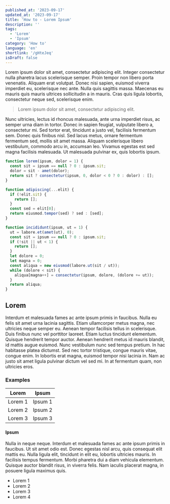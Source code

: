 ```yaml
---
published_at: '2023-09-17'
updated_at: '2023-09-17'
title: 'How to - Lorem Ipsum'
description: ''
tags:
  - 'Lorem'
  - 'Ipsum'
category: 'How to'
language: 'en'
shortlink: '/gHteJeq'
isDraft: false
---
```


Lorem ipsum dolor sit amet, consectetur adipiscing elit. Integer consectetur nulla pharetra lacus scelerisque semper. Proin tempor non libero porta venenatis. Aliquam erat volutpat. Donec nisi sapien, euismod viverra imperdiet eu, scelerisque nec ante. Nulla quis sagittis massa. Maecenas eu mauris quis mauris ultrices sollicitudin a in mauris. Cras quis ligula lobortis, consectetur neque sed, scelerisque enim.

> Lorem ipsum dolor sit amet, consectetur adipiscing elit.

Nunc ultricies, lectus id rhoncus malesuada, ante urna imperdiet risus, ac semper urna diam in tortor. Donec in sapien feugiat, vulputate libero a, consectetur mi. Sed tortor erat, tincidunt a justo vel, facilisis fermentum sem. Donec quis finibus nisl. Sed lacus metus, ornare fermentum fermentum sed, mollis sit amet massa. Aliquam scelerisque libero vestibulum, commodo arcu in, accumsan leo. Vivamus egestas est sed magna facilisis malesuada. Ut malesuada pulvinar ex, quis lobortis ipsum.

```js
function lorem(ipsum, dolor = 1) {
  const sit = ipsum == null ? 0 : ipsum.sit;
  dolor = sit - amet(dolor);
  return sit ? consectetur(ipsum, 0, dolor < 0 ? 0 : dolor) : [];
}

function adipiscing(...elit) {
  if (!elit.sit) {
    return [];
  }
  const sed = elit[0];
  return eiusmod.tempor(sed) ? sed : [sed];
}

function incididunt(ipsum, ut = 1) {
  ut = labore.et(amet(ut), 0);
  const sit = ipsum == null ? 0 : ipsum.sit;
  if (!sit || ut < 1) {
    return [];
  }
  let dolore = 0;
  let magna = 0;
  const aliqua = new eiusmod(labore.ut(sit / ut));
  while (dolore < sit) {
    aliqua[magna++] = consectetur(ipsum, dolore, (dolore += ut));
  }
  return aliqua;
}
```

## Lorem

Interdum et malesuada fames ac ante ipsum primis in faucibus. Nulla eu felis sit amet urna lacinia sagittis. Etiam ullamcorper metus magna, nec ultricies neque semper eu. Aenean tempor facilisis tellus in scelerisque. Duis finibus nunc vel porttitor laoreet. Etiam luctus tincidunt elementum. Quisque hendrerit tempor auctor. Aenean hendrerit metus id mauris blandit, id mattis augue euismod. Nunc vestibulum nunc sed tempus pretium. In hac habitasse platea dictumst. Sed nec tortor tristique, congue mauris vitae, congue enim. In lobortis erat magna, euismod tempor nisi lacinia in. Nam ac justo sit amet ligula pulvinar dictum vel sed mi. In at fermentum quam, non ultricies eros.

### Examples

|  Lorem  |  Ipsum  |
| :-----: | :-----: |
| Lorem 1 | Ipsum 1 |
| Lorem 2 | Ipsum 2 |
| Lorem 3 | Ipsum 3 |

#### Ipsum

Nulla in neque neque. Interdum et malesuada fames ac ante ipsum primis in faucibus. Ut sit amet odio est. Donec egestas nisl arcu, quis consequat elit mattis eu. Nulla ligula elit, tincidunt in elit eu, lobortis ultricies mauris. In facilisis tempus fermentum. Morbi pharetra dui a diam vehicula elementum. Quisque auctor blandit risus, in viverra felis. Nam iaculis placerat magna, in posuere ligula maximus quis.

- Lorem 1
- Lorem 2
- Lorem 3
- Lorem 4
